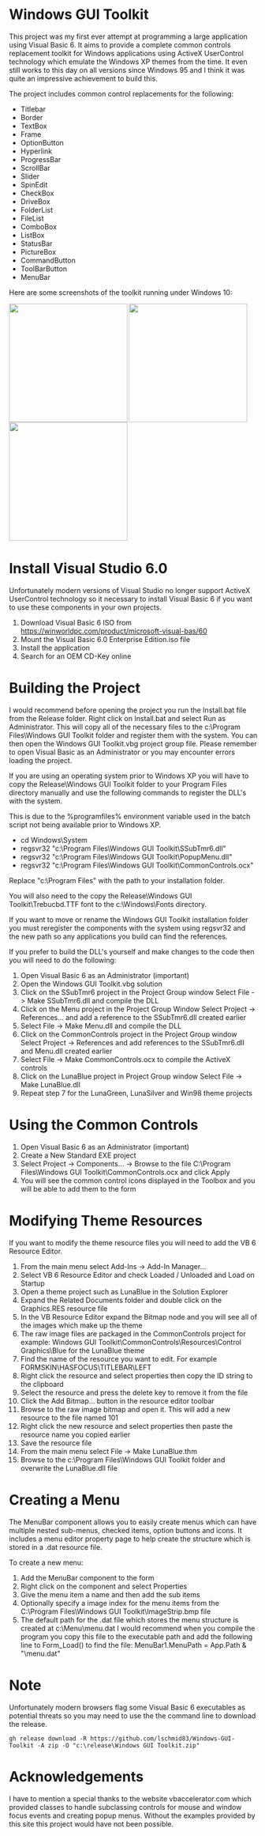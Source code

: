 # Windows GUI Toolkit

This project was my first ever attempt at programming a large application using Visual Basic 6. It aims to provide a complete common controls replacement toolkit for Windows applications using ActiveX UserControl technology which emulate the Windows XP themes from the time. It even still works to this day on all versions since Windows 95 and I think it was quite an impressive achievement to build this.

The project includes common control replacements for the following:

* Titlebar		
* Border			
* TextBox		
* Frame 			
* OptionButton		
* Hyperlink		
* ProgressBar		
* ScrollBar		
* Slider			
* SpinEdit		
* CheckBox
* DriveBox			
* FolderList
* FileList
* ComboBox
* ListBox
* StatusBar
* PictureBox
* CommandButton
* ToolBarButton
* MenuBar

Here are some screenshots of the toolkit running under Windows 10:

<img align='left' src='https://drive.google.com/uc?id=15Xn2d4biUj8zKssmvmOA38fjuIIpKGBd' width='240'>
<img align='left' src='https://drive.google.com/uc?id=1KppjbIiYRS187LWsdV7WcO7Re-0kOFMr' width='240'>
<img src='https://drive.google.com/uc?id=1oXZUQhNNIdvPobjbh4WU_I9N0pTNcTEZ' width='240'>

# Install Visual Studio 6.0

Unfortunately modern versions of Visual Studio no longer support ActiveX UserControl technology so it necessary to install Visual Basic 6 if you want to use these components in your own projects.

1. Download Visual Basic 6 ISO from https://winworldpc.com/product/microsoft-visual-bas/60
2. Mount the Visual Basic 6.0 Enterprise Edition.iso file
3. Install the application
4. Search for an OEM CD-Key online

# Building the Project

I would recommend before opening the project you run the Install.bat file from the Release folder. Right click on Install.bat and select Run as Administrator. This will copy all of the necessary files to the c:\Program Files\Windows GUI Toolkit folder and register them with the system. You can then open the Windows GUI Toolkit.vbg project group file. Please remember to open Visual Basic as an Administrator or you may encounter errors loading the project.

If you are using an operating system prior to Windows XP you will have to copy the Release\Windows GUI Toolkit folder to your Program Files directory manually and use the following commands to register the DLL's with the system. 

This is due to the %programfiles% environment variable used in the batch script not being available prior to Windows XP.

- cd Windows\System
- regsvr32 "c:\Program Files\Windows GUI Toolkit\SSubTmr6.dll"
- regsvr32 "c:\Program Files\Windows GUI Toolkit\PopupMenu.dll"
- regsvr32 "c:\Program Files\Windows GUI Toolkit\CommonControls.ocx"

Replace "c:\Program Files" with the path to your installation folder.

You will also need to the copy the Release\Windows GUI Toolkit\Trebucbd.TTF font to the c:\Windows\Fonts directory.

If you want to move or rename the Windows GUI Toolkit installation folder you must reregister the components with the system using regsvr32 and the new path so any applications you build can find the references.

If you prefer to build the DLL's yourself and make changes to the code then you will need to do the following:

1. Open Visual Basic 6 as an Administrator (important)
2. Open the Windows GUI Toolkit.vbg solution
3. Click on the SSubTmr6 project in the Project Group window 
   Select File -> Make SSubTmr6.dll and compile the DLL
4. Click on the Menu project in the Project Group Window 
   Select Project -> References... and add a reference to the SSubTmr6.dll created earlier
5. Select File -> Make Menu.dll and compile the DLL
6. Click on the CommonControls project in the Project Group window 
   Select Project -> References and add references to the SSubTmr6.dll and Menu.dll created earlier
7. Select File -> Make CommonControls.ocx to compile the ActiveX controls
8. Click on the LunaBlue project in Project Group window 
   Select File -> Make LunaBlue.dll
9. Repeat step 7 for the LunaGreen, LunaSilver and Win98 theme projects

# Using the Common Controls

1. Open Visual Basic 6 as an Administrator (important)
2. Create a New Standard EXE project
3. Select Project -> Components... -> 
   Browse to the file C:\Program Files\Windows GUI Toolkit\CommonControls.ocx and click Apply
4. You will see the common control icons displayed in the Toolbox and you will be able to add them to the form

# Modifying Theme Resources

If you want to modify the theme resource files you will need to add the VB 6 Resource Editor.

1. From the main menu select Add-Ins -> Add-In Manager... 
2. Select VB 6 Resource Editor and check Loaded / Unloaded and Load on Startup
3. Open a theme project such as LunaBlue in the Solution Explorer
4. Expand the Related Documents folder and double click on the Graphics.RES resource file
5. In the VB Resource Editor expand the Bitmap node and you will see all of the images which make up the theme
6. The raw image files are packaged in the CommonControls project for example: 
   Windows GUI Toolkit\CommonControls\Resources\Control Graphics\Blue for the LunaBlue theme
7. Find the name of the resource you want to edit. For example FORMSKIN\HASFOCUS\TITLEBAR\LEFT
8. Right click the resource and select properties then copy the ID string to the clipboard
9. Select the resource and press the delete key to remove it from the file
10. Click the Add Bitmap... button in the resource editor toolbar
11. Browse to the raw image bitmap and open it. This will add a new resource to the file named 101
12. Right click the new resource and select properties then paste the resource name you copied earlier
13. Save the resource file
14. From the main menu select File -> Make LunaBlue.thm
15. Browse to the c:\Program Files\Windows GUI Toolkit folder and overwrite the LunaBlue.dll file 

# Creating a Menu

The MenuBar component allows you to easily create menus which can have multiple nested sub-menus, checked items, option buttons and icons. It includes a menu editor property page to help create the structure which is stored in a .dat resource file.

To create a new menu:

1. Add the MenuBar component to the form
2. Right click on the component and select Properties
3. Give the menu item a name and then add the sub items
4. Optionally specify a image index for the menu items from the 
   C:\Program Files\Windows GUI Toolkit\ImageStrip.bmp file
5. The default path for the .dat file which stores the menu structure is created at c:\Menu\menu.dat
   I would recommend when you compile the program you copy this file to the executable path and add the following line to Form_Load() to find the file: MenuBar1.MenuPath = App.Path & "\menu.dat"

# Note

Unfortunately modern browsers flag some Visual Basic 6 executables as potential threats so you may need to use the the command line to download the release.

```
gh release download -R https://github.com/lschmid83/Windows-GUI-Toolkit -A zip -O "c:\release\Windows GUI Toolkit.zip"
```

# Acknowledgements

I have to mention a special thanks to the website vbaccelerator.com which provided classes to handle subclassing controls for mouse and window focus events and creating popup menus. Without the examples provided by this site this project would have not been possible.













